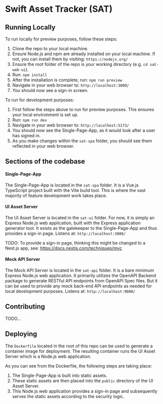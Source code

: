 # Swift Asset Tracker (SAT)

## Running Locally

To run locally for preview purposes, follow these steps:

1. Clone the repo to your local machine.
1. Ensure Node.js and npm are already installed on your local machine. If not, you can install them by visiting: `https://nodejs.org/`
1. Ensure the root folder of the repo is your working directory (e.g. `cd sat-web-ui`).
1. Run: `npm install`
1. After the installation is complete, run: `npm run preview`
1. Navigate in your web browser to: `http://localhost:3000/`
1. You should now see a sign-in screen.

To run for development purposes:

1. First follow the steps above to run for preview purposes. This ensures your local environment is set up.
1. Run: `npm run dev`
1. Navigate in your web browser to: `http://localhost:5173/`
1. You should now see the Single-Page-App, as it would look after a user has signed in.
1. As you make changes within the `sat-spa` folder, you should see them reflected in your web browser.

## Sections of the codebase

#### Single-Page-App

The Single-Page-App is located in the `sat-spa` folder. It is a Vue.js TypeScript project built with the Vite build tool. This is where the vast majority of feature development work takes place.

#### UI Asset Server

The UI Asset Server is located in the `sat-ui` folder. For now, it is simply an Express Node.js web application, built with the Express application generator tool. It exists as the gatekeeper to the Single-Page-App and thus provides a sign-in page. Listens at: `http://localhost:3000/`

TODO: To provide a sign-in page, thinking this might be changed to a Nest.js app, see: https://docs.nestjs.com/techniques/mvc

#### Mock API Server

The Mock API Server is located in the `sat-api` folder. It is a bare minimum Express Node.js web application. It primarily utilizes the OpenAPI Backend package to generate RESTful API endpoints from OpenAPI Spec files. But it can be used to provide any mock back-end API endpoints as needed for local development purposes. Listens at: `http://localhost:9000/`

## Contributing

TODO...

## Deploying

The `Dockerfile` located in the root of this repo can be used to generate a container image for deployment. The resulting container runs the UI Asset Server which is a Node.js web application.

As you can see from the Dockerfile, the following steps are taking place:

1. The Single-Page-App is built into static assets.
1. These static assets are then placed into the `public` directory of the UI Asset Server.
1. This Node.js web application provides a sign-in page and subsequently serves the static assets according to the security logic.

